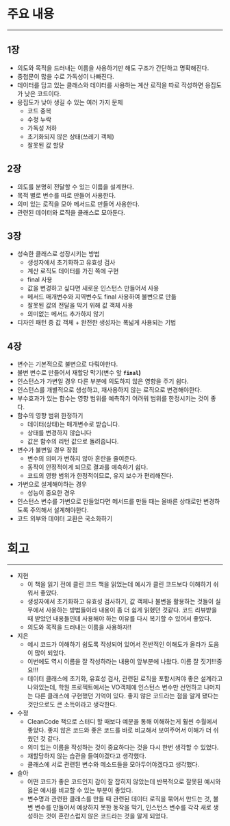 # 주요 내용

---

## 1장

- 의도와 목적을 드러내는 이름을 사용하기만 해도 구조가 간단하고 명확해진다.
- 중첩문이 많을 수로 가독성이 나빠진다.
- 데이터를 담고 있는 클래스와 데이터를 사용하는 계산 로직을 따로 작성하면 응집도가 낮은 코드이다.
- 응집도가 낮아 생길 수 있는 여러 가지 문제
    - 코드 중복
    - 수정 누락
    - 가독성 저하
    - 초기화되지 않은 상태(쓰레기 객체)
    - 잘못된 값 할당

## 2장

- 의도를 분명히 전달할 수 있는 이름을 설계한다.
- 목적 별로 변수를 따로 만들어 사용한다.
- 의미 있는 로직을 모아 메서드로 만들어 사용한다.
- 관련된 데이터와 로직을 클래스로 모아둔다.

## 3장

- 성숙한 클래스로 성장시키는 방법
    - 생성자에서 초기화하고 유효성 검사
    - 계산 로직도 데이터를 가진 쪽에 구현
    - final 사용
    - 값을 변경하고 싶다면 새로운 인스턴스 만들어서 사용
    - 메서드 매개변수와 지역변수도 final 사용하여 불변으로 만듦
    - 잘못된 값의 전달을 막기 위해 값 객체 사용
    - 의미없는 메서드 추가하지 않기
- 디자인 패턴 중 값 객체 + 완전한 생성자는 폭넓게 사용되는 기법

## 4장

- 변수는 기본적으로 불변으로 다뤄야한다.
- 불변 변수로 만들어서 재할당 막기(변수 앞  **`final`)**
- 인스턴스가 가변일 경우 다른 부분에 의도하지 않은 영향을 주기 쉽다.
- 인스턴스를 개별적으로 생성하고, 재사용하지 않는 로직으로 변경해야한다.
- 부수효과가 있는 함수는 영향 범위를 예측하기 어려워 범위를 한정시키는 것이 좋다.
- 함수의 영향 범위 한정하기
    - 데이터(상태)는 매개변수로 받습니다.
    - 상태를 변경하지 않습니다
    - 값은 함수의 리턴 값으로 돌려줍니다.
- 변수가 불변일 경우 장점
    - 변수의 의미가 변하지 않아 혼란을 줄여준다.
    - 동작이 안정적이게 되므로 결과를 예측하기 쉽다.
    - 코드의 영향 범위가 한정적이므로, 유지 보수가 편리해진다.
- 가변으로 설계해야하는 경우
    - 성능이 중요한 경우
- 인스턴스 변수를 가변으로 만들었다면 메서드를 만들 때는 올바른 상태로만 변경하도록 주의해서 설계해야한다.
- 코드 외부와 데이터 교환은 국소화하기

# 회고

---

- 지현
    - 이 책을 읽기 전에 클린 코드 책을 읽었는데 예시가 클린 코드보다 이해하기 쉬워서 좋았다.
    - 생성자에서 초기화하고 유효성 검사하기, 값 객체나 불변을 활용하는 것들이 실무에서 사용하는 방법들이라 내용이 좀 더 쉽게 읽혔던 것같다. 코드 리뷰받을 때 받았던 내용들인데 사용해야 하는 이유를 다시 복기할 수 있어서 좋았다.
    - 의도와 목적을 드러내는 이름을 사용하자!!
- 지은
    - 예시 코드가 이해하기 쉽도록 작성되어 있어서 전반적인 이해도가 올라가 도움이 많이 되었다.
    - 이번에도 역시 이름을 잘 작성하라는 내용이 앞부분에 나왔다. 이름 잘 짓기!!!중요!!!
    - 데이터 클래스에 초기화, 유효성 검사, 관련된 로직을 포함시켜야 좋은 설계라고 나와있는데, 학원 프로젝트에서는 VO객체에 인스턴스 변수만 선언하고 나머지는 다른 클래스에 구현했던 기억이 있다. 좋지 않은 코드라는 점을 알게 됐다는 것만으로도 큰 소득이라고 생각한다.
- 수정
    - CleanCode 책으로 스터디 할 때보다 예문을 통해 이해하는게 훨씬 수월에서 좋았다. 좋지 않은 코드와 좋은 코드를 바로 비교해서 보여주어서 이해가 더 쉬웠던 것 같다.
    - 의미 있는 이름을 작성하는 것이 중요하다는 것을 다시 한번 생각할 수 있었다.
    - 재할당하지 않는 습관을 들여야겠다고 생각했다.
    - 클래스에 서로 관련된 변수와 메소드들을 모아두어야겠다고 생각했다.
- 슬아
    - 어떤 코드가 좋은 코드인지 감이 잘 잡히지 않았는데 반복적으로 잘못된 예시와 옳은 예시를 비교할 수 있는 부분이 좋았다.
    - 변수명과 관련한 클래스를 만들 때 관련된 데이터 로직을 묶어서 만드는 것, 불변 변수를 만들어서 예상하지 못한 동작을 막기, 인스턴스 변수를 각각 새로 생성하는 것이 혼란스럽지 않은 코드라는 것을 알게 되었다.